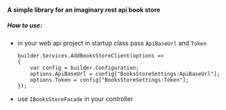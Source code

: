 #### A simple library for an imaginary rest api book store

##### How to use:
- in your web api project in startup class pass `ApiBaseUrl` and `Token`
  ```
  builder.Services.AddBooksStoreClient(options =>
  {
      var config = builder.Configuration;
      options.ApiBaseUrl = config["BooksStoreSettings:ApiBaseUrl"];
      options.Token = config["BooksStoreSettings:Token"];
  });
  ``` 
- use `IBooksStoreFacade` in your controller
